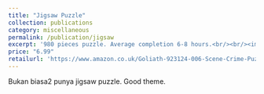 ```yaml
---
title: "Jigsaw Puzzle"
collection: publications
category: miscellaneous
permalink: /publication/jigsaw
excerpt: '980 pieces puzzle. Average completion 6-8 hours.<br/><br/><img src="/images/jigsaw.png">'
price: "6.99"
retailurl: 'https://www.amazon.co.uk/Goliath-923124-006-Scene-Crime-Puzzle/dp/B09Q82W161'
---
```

Bukan biasa2 punya jigsaw puzzle. Good theme.
